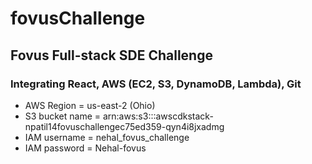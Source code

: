 # fovusChallenge
## Fovus Full-stack SDE Challenge
### Integrating React, AWS (EC2, S3, DynamoDB, Lambda), Git

- AWS Region = us-east-2 (Ohio)
- S3 bucket name = arn:aws:s3:::awscdkstack-npatil14fovuschallengec75ed359-qyn4i8jxadmg
- IAM username = nehal_fovus_challenge
- IAM password = Nehal-fovus
